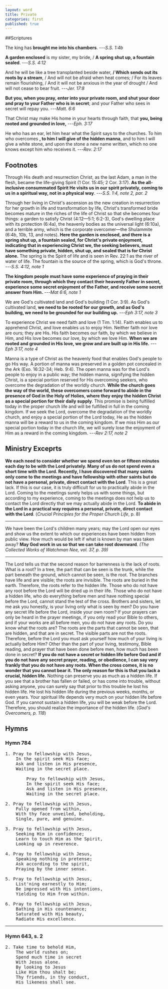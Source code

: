 ```yaml
---
layout: word
title: Private
categories: first
published: true
---
```


##Scriptures

The king has **brought me into his chambers**.
---_S.S. 1:4b_

**A garden enclosed** is my sister, my bride, / **A spring shut up, a fountain sealed**.
---_S.S. 4:12_

And he will be like a tree transplanted beside water, **/ Which sends out its roots by a stream**, / And will not be afraid when heat comes; / For its leaves remain flourishing, / And it will not be anxious in the year of drought / And will not cease to bear fruit.
---_Jer. 17:8_

**But you, when you pray, enter into your private room, and shut your door and pray to your Father who is in secret**; and your Father who sees in secret will repay you.
---_Matt. 6:6_

That Christ may make His home in your hearts through faith, that **you, being rooted and grounded in love,**
---_Eph. 3:17_

He who has an ear, let him hear what the Spirit says to the churches. To him who overcomes **, to him I will give of the hidden manna**, and to him I will give a white stone, and upon the stone a new name written, which no one knows except him who receives it.
---_Rev. 2:17_

## Footnotes

Through His death and resurrection Christ, as the last Adam, a man in the flesh, became the life-giving Spirit (1 Cor. 15:45; 2 Cor. 3:17). **As the all-inclusive consummated Spirit He visits us in our spirit privately, coming to us in a spiritual way, not in a physical way**.
---_S.S. 1:4, note 2, par. 2_

Through her living in Christ's ascension as the new creation in resurrection for her growth in life and transformation by life, Christ's transformed bride becomes mature in the riches of the life of Christ so that she becomes four things: a garden to satisfy Christ (4:12—5:1; 6:2-3), God's dwelling place with its protection (6:4a), the heavenly bodies as the universal light (6:10a), and a terrible army, which is the corporate overcomer—the Shulammite (6:4b, 10b, 13, and notes). **Here the garden is enclosed, and there is a spring shut up, a fountain sealed, for Christ's private enjoyment, indicating that in experiencing Christ we, the seeking believers, must have something private, hidden, shut up, and sealed that is for Christ alone.** The spring is the Spirit of life and is seen in Rev. 22:1 as the river of water of life. The fountain is the source of the spring, which is God's throne.
---_S.S. 4:12, note 1_

**The kingdom people must have some experience of praying in their private room, through which they contact their heavenly Father in secret, experience some secret enjoyment of the Father, and receive some secret answer from Him.**
---_Mat 6:6, note 1_

We are God's cultivated land and God's building (1 Cor. 3:9). As God's cultivated land, **we need to be rooted for our growth, and as God's building, we need to be grounded for our building up.**
---_Eph 3:17, note 3_

To experience Christ we need faith and love (1 Tim. 1:14). Faith enables us to apprehend Christ, and love enables us to enjoy Him. Neither faith nor love are ours; they are His. His faith becomes our faith, by which we believe in Him, and His love becomes our love, by which we love Him. **When we are rooted and grounded in His love, we grow and are built up in His life.**
---_Eph 3:17, note 4_

Manna is a type of Christ as the heavenly food that enables God's people to go His way. A portion of manna was preserved in a golden pot concealed in the Ark (Exo. 16:32-34; Heb. 9:4). The open manna was for the Lord's people to enjoy in a public way; the hidden manna, signifying the hidden Christ, is a special portion reserved for His overcoming seekers, who overcome the degradation of the worldly church. **While the church goes the way of the world, these overcomers come forward to abide in the presence of God in the Holy of Holies, where they enjoy the hidden Christ as a special portion for their daily supply**. This promise is being fulfilled today in the proper church life and will be fulfilled in full in the coming kingdom. If we seek the Lord, overcome the degradation of the worldly church, and enjoy a special portion of the Lord today, He as the hidden manna will be a reward to us in the coming kingdom. If we miss Him as our special portion today in the church life, we will surely lose the enjoyment of Him as a reward in the coming kingdom.
---_Rev 2:17, note 2_

## Ministry Exceprts

**We each need to consider whether we spend even ten or fifteen minutes each day to be with the Lord privately. Many of us do not spend even a short time with the Lord. Recently, I have discovered that many saints only come to the meetings and have fellowship with other saints but do not have a personal, private, direct contact with the Lord**. This is a great lack. If this is our case, it is truly difficult for us to practically abide in the Lord. Coming to the meetings surely helps us with some things, but according to my experience, coming to the meetings does not help us to contact the Lord directly that we may actually abide in the Lord. **To abide in the Lord in a practical way requires a personal, private, direct contact with the Lord**. (_Crucial Principles for the Proper Church Life_, p. 8)

---

We have been the Lord's children many years; may the Lord open our eyes and show us the extent to which our experiences have been hidden from public view. How much would be left if what is known by man was taken away? **May God work in us so that we can take root downward**. _(The Collected Works of Watchman Nee, vol. 37, p. 39)_

---

The Lord tells us that the second reason for barrenness is the lack of roots. What is a root? In a tree, the part that can be seen is the trunk, while the part beneath the ground, which cannot be seen, is the root. The branches have life and are visible; the roots are invisible. The roots are buried in the earth. Therefore, the roots refer to the hidden life. Those who do not have any root before the Lord will be dried up in their life. Those who do not have a hidden life, who do everything before men and have nothing special before the Lord, cannot stand the test of the cross. Brothers and sisters, let me ask you honestly, is your living only what is seen by men? Do you have any secret life before the Lord, inside your own room? If your prayers can only be heard in the prayer meetings, if you only read your Bible to others, and if your works are all before men, you do not have any roots. Do you know what the roots are? The roots are the parts that cannot be seen, that are hidden, and that are in secret. The visible parts are not the roots. Therefore, before the Lord you must ask yourself how much of your living is actually before Him? Other than the part of your living, testimony, Bible reading, and prayer that have been done before men, how much has been done in secret? **If you do not have a secret or hidden life before God and if you do not have any secret prayer, reading, or obedience, I can say very frankly that you do not have any roots. When the cross comes, it is no wonder that you cannot bear it. The only reason for this is that you lack a crucial, hidden life.** Nothing can preserve you as much as a hidden life. If you see that a brother has fallen or failed, or has come into trouble, without asking anyone, you can surely say that prior to this trouble he lost his hidden life. He lost his hidden life during the previous weeks, months, or even years. Your spiritual life depends very much on your hidden life before God. If you cannot sustain a hidden life, you will be weak before the Lord. Therefore, you should realize the importance of the hidden life. (_God's Overcomers, p. 118_)

## Hymns

### Hymn 784

<pre>
1. Pray to fellowship with Jesus,
    In the spirit seek His face;
    Ask and listen in His presence,
    Waiting in the secret place.

        Pray to fellowship with Jesus,
        In the spirit seek His face;
        Ask and listen in His presence,
        Waiting in the secret place.

2. Pray to fellowship with Jesus,
    Fully opened from within,
    With thy face unveiled, beholding,
    Single, pure, and genuine.

3. Pray to fellowship with Jesus,
    Seeking Him in confidence;
    Learn to touch Him as the Spirit,
    Looking up in reverence.

4. Pray to fellowship with Jesus,
    Speaking nothing in pretense;
    Ask according to the spirit,
    Praying by the inner sense.

5. Pray to fellowship with Jesus,
    List'ning earnestly to Him;
    Be impressed with His intentions,
    Yielding to Him from within.

6. Pray to fellowship with Jesus,
    Bathing in His countenance;
    Saturated with His beauty,
    Radiate His excellence.
</pre>

---

### Hymn 643, s. 2

<pre>
2. Take time to behold Him,
    The world rushes on;
    Spend much time in secret
    With Jesus alone.
    By looking to Jesus
    Like Him thou shalt be;
    Thy friends, in thy conduct,
    His likeness shall see.
</pre>